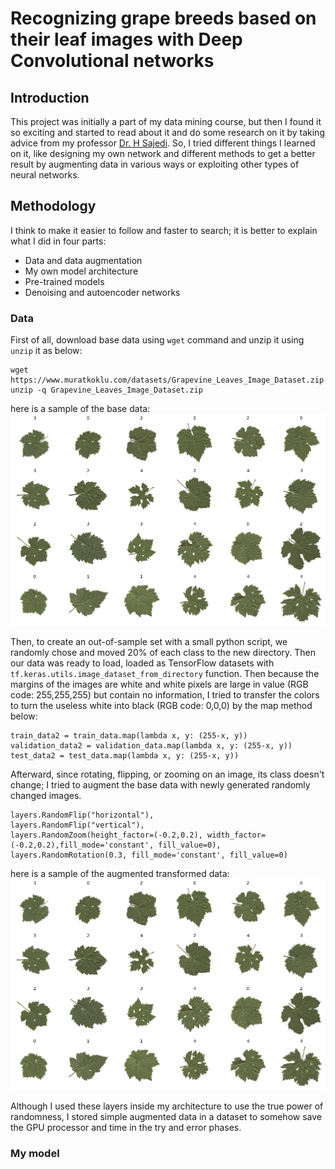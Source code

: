 # Recognizing grape breeds based on their leaf images with Deep Convolutional networks

## Introduction
This project was initially a part of my data mining course, but then I found it so exciting and started to read about it and do some research on it by taking advice from my professor [Dr. H Sajedi](https://scholar.google.com/citations?user=YHjV73oAAAAJ&hl=en). So, I tried different things I learned on it, like designing my own network and different methods to get a better result by augmenting data in various ways or exploiting other types of neural networks.

## Methodology
I think to make it easier to follow and faster to search; it is better to explain what I did in four parts:
- Data and data augmentation
- My own model architecture
- Pre-trained models
- Denoising and autoencoder networks

### Data
First of all, download base data using ```wget``` command and unzip it using ```unzip``` it as below:
```
wget https://www.muratkoklu.com/datasets/Grapevine_Leaves_Image_Dataset.zip
unzip -q Grapevine_Leaves_Image_Dataset.zip 
```
here is a sample of the base data:
![base_data](https://github.com/arabporr/Grapevine_Leaves_Classification_CNN/blob/19f152ac4e8d782e7c1ade6fec6bcb3ce843a540/readme_images/base_data.png)

Then, to create an out-of-sample set with a small python script, we randomly chose and moved 20\% of each class to the new directory. Then our data was ready to load, loaded as TensorFlow datasets with ``` tf.keras.utils.image_dataset_from_directory ``` function.
Then because the margins of the images are white and white pixels are large in value (RGB code: 255,255,255) but contain no information, I tried to transfer the colors to turn the useless white into black (RGB code: 0,0,0) by the map method below:
```
train_data2 = train_data.map(lambda x, y: (255-x, y))
validation_data2 = validation_data.map(lambda x, y: (255-x, y))
test_data2 = test_data.map(lambda x, y: (255-x, y))
```

Afterward, since rotating, flipping, or zooming on an image, its class doesn't change; I tried to augment the base data with newly generated randomly changed images. 
```
layers.RandomFlip("horizontal"),
layers.RandomFlip("vertical"),
layers.RandomZoom(height_factor=(-0.2,0.2), width_factor=(-0.2,0.2),fill_mode='constant', fill_value=0),
layers.RandomRotation(0.3, fill_mode='constant', fill_value=0)
```
here is a sample of the augmented transformed data:
![augmented_transformed_data](https://github.com/arabporr/Grapevine_Leaves_Classification_CNN/blob/19f152ac4e8d782e7c1ade6fec6bcb3ce843a540/readme_images/base_data.png)

Although I used these layers inside my architecture to use the true power of randomness, I stored simple augmented data in a dataset to somehow save the GPU processor and time in the try and error phases.

### My model
